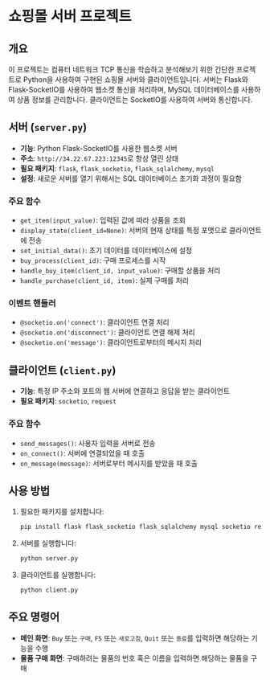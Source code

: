 # 쇼핑몰 서버 프로젝트

## 개요
이 프로젝트는 컴퓨터 네트워크 TCP 통신을 학습하고 분석해보기 위한 간단한 프로젝트로 Python을 사용하여 구현된 쇼핑몰 서버와 클라이언트입니다. 서버는 Flask와 Flask-SocketIO를 사용하여 웹소켓 통신을 처리하며, MySQL 데이터베이스를 사용하여 상품 정보를 관리합니다. 클라이언트는 SocketIO를 사용하여 서버와 통신합니다.

## 서버 (`server.py`)
- **기능**: Python Flask-SocketIO를 사용한 웹소켓 서버
- **주소**: `http://34.22.67.223:12345`로 항상 열린 상태
- **필요 패키지**: `flask`, `flask_socketio`, `flask_sqlalchemy`, `mysql`
- **설정**: 새로운 서버를 열기 위해서는 SQL 데이터베이스 초기화 과정이 필요함

### 주요 함수
- `get_item(input_value)`: 입력된 값에 따라 상품을 조회
- `display_state(client_id=None)`: 서버의 현재 상태를 특정 포맷으로 클라이언트에 전송
- `set_initial_data()`: 초기 데이터를 데이터베이스에 설정
- `buy_process(client_id)`: 구매 프로세스를 시작
- `handle_buy_item(client_id, input_value)`: 구매할 상품을 처리
- `handle_purchase(client_id, item)`: 실제 구매를 처리

### 이벤트 핸들러
- `@socketio.on('connect')`: 클라이언트 연결 처리
- `@socketio.on('disconnect')`: 클라이언트 연결 해제 처리
- `@socketio.on('message')`: 클라이언트로부터의 메시지 처리

## 클라이언트 (`client.py`)
- **기능**: 특정 IP 주소와 포트의 웹 서버에 연결하고 응답을 받는 클라이언트
- **필요 패키지**: `socketio`, `request`

### 주요 함수
- `send_messages()`: 사용자 입력을 서버로 전송
- `on_connect()`: 서버에 연결되었을 때 호출
- `on_message(message)`: 서버로부터 메시지를 받았을 때 호출

## 사용 방법
1. 필요한 패키지를 설치합니다:
    ```sh
    pip install flask flask_socketio flask_sqlalchemy mysql socketio request
    ```
2. 서버를 실행합니다:
    ```sh
    python server.py
    ```
3. 클라이언트를 실행합니다:
    ```sh
    python client.py
    ```

## 주요 명령어
- **메인 화면**: `Buy` 또는 `구매`, `F5` 또는 `새로고침`, `Quit` 또는 `종료`를 입력하면 해당하는 기능을 수행
- **물품 구매 화면**: 구매하려는 물품의 번호 혹은 이름을 입력하면 해당하는 물품을 구매
